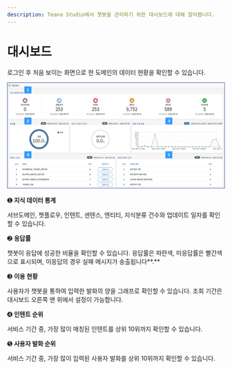 ```yaml
---
description: Teana Studio에서 챗봇을 관리하기 위한 대시보드에 대해 알아봅니다.
---
```


# 대시보드

로그인 후 처음 보이는 화면으로 현 도메인의 데이터 현황을 확인할 수 있습니다.&#x20;

![도메인 화면 ](<../.gitbook/assets/image (192).png>)

➊ **지식 데이터 통계**&#x20;

서브도메인, 챗플로우, 인텐트, 센텐스, 엔티티, 지식분류 건수와 업데이트 일자를 확인할 수 있습니다.    &#x20;



➋ **응답률**&#x20;

챗봇이 응답에 성공한 비율을 확인할 수 있습니다. 응답률은 파란색, 미응답률은 빨간색으로 표시되며, 미응답의 경우 실패 메시지가 송출됩니다**.**&#x20;

&#x20;

➌ **이용 현황** &#x20;

사용자가 챗봇을 통하여 입력한 발화의 양을 그래프로 확인할 수 있습니다. 조회 기간은 대시보드 오른쪽 맨 위에서 설정이 가능합니다.&#x20;

&#x20;                  &#x20;

➍ **인텐트 순위**&#x20;

서비스 기간  중, 가장 많이 매칭된 인텐트를 상위 10위까지 확인할 수 있습니다.     &#x20;



➎ **사용자 발화 순위** &#x20;

서비스 기간 중, 가장 많이 입력된 사용자 발화를 상위 10위까지 확인할 수 있습니다.
